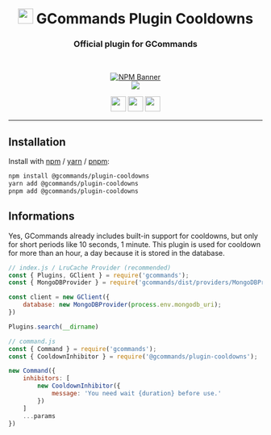 <div align="center">
    
   # <img src="https://cdn.discordapp.com/avatars/834822955229380619/7d0142158babe0375e7cc633e87c06d4.png" height="30"> GCommands Plugin Cooldowns
   ### Official plugin for GCommands
    
  <br />
  <p>
    <a href="https://www.npmjs.com/package/@gcommands/plugin-cooldowns"><img src="https://nodei.co/npm/@gcommands/plugin-votes.png?downloads=true&stars=true" alt="NPM Banner"></a>
    <br />
    <img src="https://discord.com/api/guilds/833628077556367411/embed.png?style=banner2"></img>
  </p>
  <p>
    <a href="https://ko-fi.com/H2H05FNRL"><img src="https://img.shields.io/badge/Kofi-Donate-yellow?style=for-the-badge" height="30" /></a>
    <a href="https://github.com/Garlic-Team/gcommands-addons"><img src="https://img.shields.io/badge/Open-Source-blue?style=for-the-badge" height="30" /></a>
    <img src="https://img.shields.io/badge/Made%20With-TypeScript-red?style=for-the-badge" height="30" />
  </p>
</div>

---

## Installation

Install with [npm](https://www.npmjs.com/) / [yarn](https://yarnpkg.com) / [pnpm](https://pnpm.js.org/):

```sh
npm install @gcommands/plugin-cooldowns
yarn add @gcommands/plugin-cooldowns
pnpm add @gcommands/plugin-cooldowns
```

## Informations

Yes, GCommands already includes built-in support for cooldowns, but only for short periods like 10 seconds, 1 minute. This plugin is used for cooldown for more than an hour, a day because it is stored in the database.

```js
// index.js / LruCache Provider (recommended)
const { Plugins, GClient } = require('gcommands');
const { MongoDBProvider } = require('gcommands/dist/providers/MongoDBProvider');

const client = new GClient({
    database: new MongoDBProvider(process.env.mongodb_uri);
})

Plugins.search(__dirname)

// command.js
const { Command } = require('gcommands');
const { CooldownInhibitor } = require('@gcommands/plugin-cooldowns');

new Command({
    inhibitors: [
        new CooldownInhibitor({
            message: 'You need wait {duration} before use.'
        })
    ]
    ...params
})
```